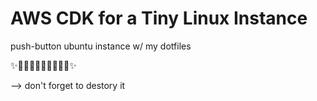 # AWS CDK for a Tiny Linux Instance

push-button ubuntu instance w/ my dotfiles

✨🦝🤖🐾🌈💃🌟🚀🔧💥✨

--> don't forget to destory it

